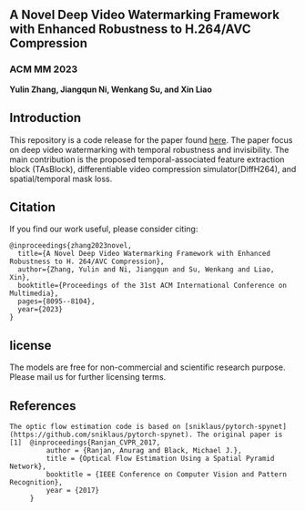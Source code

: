 ## A Novel Deep Video Watermarking Framework with Enhanced Robustness to H.264/AVC Compression

### ACM MM 2023
**Yulin Zhang, Jiangqun Ni, Wenkang Su, and Xin Liao**

## Introduction
This repository is a code release for the paper found [here](https://dl.acm.org/doi/pdf/10.1145/3581783.3612270). The paper focus on deep video watermarking with temporal robustness and invisibility. The main contribution is the proposed temporal-associated feature extraction block (TAsBlock),  differentiable video compression simulator(DiffH264), and spatial/temporal mask loss.

## Citation
If you find our work useful, please consider citing:
```
@inproceedings{zhang2023novel,
  title={A Novel Deep Video Watermarking Framework with Enhanced Robustness to H. 264/AVC Compression},
  author={Zhang, Yulin and Ni, Jiangqun and Su, Wenkang and Liao, Xin},
  booktitle={Proceedings of the 31st ACM International Conference on Multimedia},
  pages={8095--8104},
  year={2023}
}
```

## license
The models are free for non-commercial and scientific research purpose. Please mail us for further licensing terms.

## References
```
The optic flow estimation code is based on [sniklaus/pytorch-spynet](https://github.com/sniklaus/pytorch-spynet). The original paper is 
[1]  @inproceedings{Ranjan_CVPR_2017,
         author = {Ranjan, Anurag and Black, Michael J.},
         title = {Optical Flow Estimation Using a Spatial Pyramid Network},
         booktitle = {IEEE Conference on Computer Vision and Pattern Recognition},
         year = {2017}
     }
```
